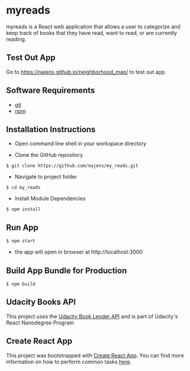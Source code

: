 # myreads
myreads is a React web application that allows a user to categorize and keep track of books that they have read, want to read, or are currently reading.

## Test Out App
Go to https://najens.github.io/neighborhood_map/ to test out app.

## Software Requirements
- [git](https://git-scm.com/downloads)
- [npm](https://nodejs.org/en/download/)

## Installation Instructions
- Open command line shell in your workspace directory

- Clone the GitHub repository
```
$ git clone https://github.com/najens/my_reads.git
```

- Navigate to project folder
```
$ cd my_reads
```

- Install Module Dependencies
```
$ npm install
```

## Run App
```
$ npm start
```
- the app will open in browser at http://localhost:3000

## Build App Bundle for Production
```
$ npm build
```

## Udacity Books API
This project uses the [Udacity Book Lender API](https://reactnd-books-api.udacity.com/) and is part of Udacity's React Nanodegree Program

## Create React App
This project was bootstrapped with [Create React App](https://github.com/facebookincubator/create-react-app). You can find more information on how to perform common tasks [here](https://github.com/facebookincubator/create-react-app/blob/master/packages/react-scripts/template/README.md).
